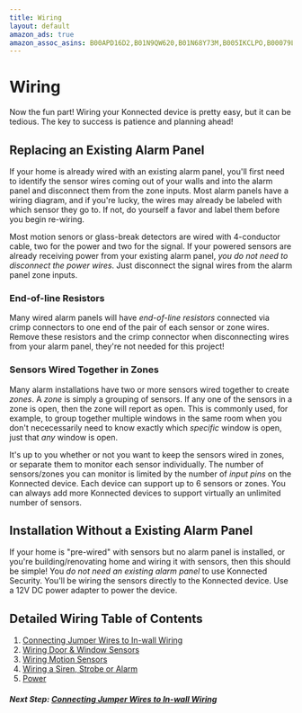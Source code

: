 ```yaml
---
title: Wiring
layout: default
amazon_ads: true
amazon_assoc_asins: B00APD16D2,B01N9QW620,B01N68Y73M,B005IKCLPO,B00079LN1Y,B005HQ4T6I,B01GFHXXI2
---
```


# Wiring

Now the fun part! Wiring your Konnected device is pretty easy, but it can be tedious. The key to success is patience and
planning ahead!

## Replacing an Existing Alarm Panel

If your home is already wired with an existing alarm panel, you'll first need to identify the sensor wires coming out of
your walls and into the alarm panel and disconnect them from the zone inputs. Most alarm panels have a wiring diagram, 
and if you're lucky, the wires may already be labeled with which sensor they go to. If not, do yourself a favor and label
them before you begin re-wiring.

Most motion senors or glass-break detectors are wired with 4-conductor cable, two for the power and two for the signal.
If your powered sensors are already receiving power from your existing alarm panel, _you do not need to disconnect the
 power wires_. Just disconnect the signal wires from the alarm panel zone inputs.
 
### End-of-line Resistors

Many wired alarm panels will have _end-of-line resistors_ connected via crimp connectors to one end of the pair of each 
sensor or zone wires. Remove these resistors and the crimp connector when disconnecting wires from your alarm panel,
they're not needed for this project!

### Sensors Wired Together in Zones

Many alarm installations have two or more sensors wired together to create _zones_. A _zone_ is simply a grouping of
sensors. If any one of the sensors in a zone is open, then the zone will report as open. This is commonly used, for example,
to group together multiple windows in the same room when you don't nececessarily need to know exactly which _specific_
window is open, just that _any_ window is open.

It's up to you whether or not you want to keep the sensors wired in zones, or separate them to monitor each sensor
individually. The number of sensors/zones you can monitor is limited by the number of _input pins_ on the Konnected device.
Each device can support up to 6 sensors or zones. You can always add more Konnected devices to support virtually
an unlimited number of sensors.  
 
## Installation Without a Existing Alarm Panel

If your home is "pre-wired" with sensors but no alarm panel is installed, or you're building/renovating home and 
wiring it with sensors, then this should be simple! You _do not need an existing alarm panel_ to use Konnected Security.
You'll be wiring the sensors directly to the Konnected device. Use a 12V DC power adapter to power the device.

## Detailed Wiring Table of Contents 

1. [Connecting Jumper Wires to In-wall Wiring](/security-alarm-system/wiring/connecting-jumpers)
1. [Wiring Door & Window Sensors](/security-alarm-system/wiring/contact-sensors)
1. [Wiring Motion Sensors](/security-alarm-system/wiring/motion-sensors)
1. [Wiring a Siren, Strobe or Alarm](/security-alarm-system/wiring/siren)
1. [Power](/security-alarm-system/wiring/power)

##### **Next Step:** [Connecting Jumper Wires to In-wall Wiring](/security-alarm-system/wiring/connecting-jumpers)